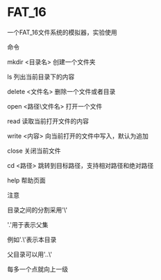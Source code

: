# FAT_16
一个FAT_16文件系统的模拟器，实验使用

命令

mkdir <目录名> 
创建一个文件夹

ls 
列出当前目录下的内容

delete <文件名> 
删除一个文件或者目录

open <路径\文件名> 
打开一个文件

read 
读取当前打开文件的内容

write <内容> 
向当前打开的文件中写入，默认为追加

close 
关闭当前文件

cd <路径> 
跳转到目标路径，支持相对路径和绝对路径

help 
帮助页面


注意

目录之间的分割采用'\\'

'.'用于表示父集

例如'.\\'表示本目录

父目录可以用'..\\'

每多一个点就向上一级
